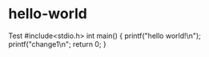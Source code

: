 # hello-world
Test
#include<stdio.h>
int main()
{
  printf("hello world!\n");
  printf("change1\n";
  return 0;
}
